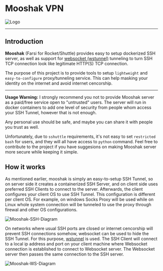 # Mooshak VPN 

![Logo](https://sepgh.github.io/mooshak/static/logo.png)

---

## Introduction

**Mooshak** (Farsi for Rocket/Shuttle) provides easy to setup dockerized SSH server, as well as support for [websocket (wstunnel)](https://github.com/erebe/wstunnel) tunneling to turn SSH TCP connection look like legitimate HTTP(S) TCP connection.

The purpose of this project is to provide tools to setup `lightweight` and `easy-to-configure` proxy/tunneling service. This can help masking your identity on the internet and avoid internet cencorship.

---

**Usage Warning:** I strongly recommend you not to provide Mooshak server as a paid/free service open to "untrusted" users. The server will run in docker containers to add one level of security from people whom access your SSH Tunnel, however that is not enough.

Any personal use should be safe, and maybe you can share it with people you trust as well.

Unfortunately, due to `sshuttle` requirements, it's not easy to set `restricted bash` for users, and they will all have access to `python` command. Feel free to contribute to the project if you have suggesions on making Mooshak server more secure while keeping it simple.



## How it works

As mentioned earlier, mooshak is simply an easy-to-setup SSH Tunnel, so on server side it creates a containerized SSH Server, and on client side uses preferred SSH Clients to connect to the server. Afterwards, the client configures your client OS to use SSH Tunnel. This configuration is different per client OS. For example, on windows Socks Proxy will be used while on Linux whole system connection will be tunneled to use the proxy through firewal and other OS configurations.

![Mooshak-SSH-Diagram](https://sepgh.github.io/mooshak/static/mooshak.png)


On networks where usual SSH ports are closed or internet cencorship will prevent SSH connections somehow, websocket can be used to hide the SSH Tunnel. For this purpose, [wstunnel](https://github.com/erebe/wstunnel) is used.
The SSH Client will connect to a local ip address and port on your client machine where Websocket connection is established to connect to Websocket server. The Websocket server then passes the same connection to the SSH server.


![Mooshak-WS-Diagram](https://sepgh.github.io/mooshak/static/mooshak-ws.png)

